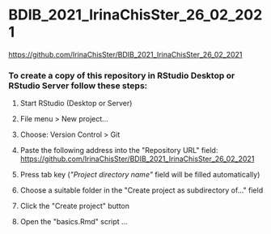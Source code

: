 # BDIB_2021_IrinaChisSter_26_02_2021

https://github.com/IrinaChisSter/BDIB_2021_IrinaChisSter_26_02_2021


### To create a copy of this repository in RStudio Desktop or RStudio Server follow these steps:  

1. Start RStudio (Desktop or Server)  
2. File menu > New project...  
3. Choose: Version Control > Git  
4. Paste the following address into the "Repository URL" field:
https://github.com/IrinaChisSter/BDIB_2021_IrinaChisSter_26_02_2021 

5. Press tab key (_"Project directory name"_ field will be filled automatically)  
6. Choose a suitable folder in the "Create project as subdirectory of..." field  
7. Click the "Create project" button  
8. Open the "basics.Rmd" script ...  
